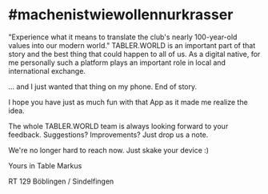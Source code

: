 # **#machenistwiewollennurkrasser**

"Experience what it means to translate the club's nearly 100-year-old values into our modern world." TABLER.WORLD is an important part of that story and the best thing that could happen to all of us. As a digital native, for me personally such a platform plays an important role in local and international exchange.

... and I just wanted that thing on my phone. End of story.

I hope you have just as much fun with that App as it made me realize the idea.

The whole TABLER.WORLD team is always looking forward to your feedback. Suggestions? Improvements? Just drop us a note.

We're no longer hard to reach now. Just skake your device :)

Yours in Table
Markus

RT 129 Böblingen / Sindelfingen